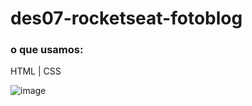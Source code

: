 # des07-rocketseat-fotoblog
### o que usamos:
HTML | CSS

![image](https://github.com/delcor027/des07-rocketseat-fotoblog/assets/129231567/88c4cb56-3e5f-4a67-afee-608410c30cce)

